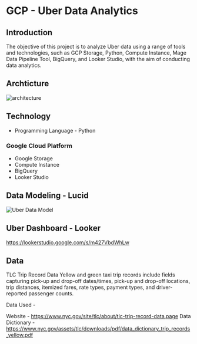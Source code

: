 # GCP - Uber Data Analytics 
## Introduction
The objective of this project is to analyze Uber data using a range of tools and technologies, such as GCP Storage, Python, Compute Instance, Mage Data Pipeline Tool, BigQuery, and Looker Studio, with the aim of conducting data analytics.

## Archticture
![architecture](https://github.com/saharshahin/GCP_Uber_ETL_Pipeline_Data_Engineering/assets/134793881/d27c5464-f42e-4c88-8dbc-bdacd37fb716)

## Technology
- Programming Language - Python

### Google Cloud Platform
- Google Storage
- Compute Instance
- BigQuery
- Looker Studio

## Data Modeling - Lucid
![Uber Data Model](https://github.com/saharshahin/GCP_Uber_ETL_Pipeline_Data_Engineering/assets/134793881/2d7dc483-8750-4c13-8bbf-025ea21b9cdd)

## Uber Dashboard - Looker
https://lookerstudio.google.com/s/m427VbdWhLw

## Data 
TLC Trip Record Data Yellow and green taxi trip records include fields capturing pick-up and drop-off dates/times, pick-up and drop-off locations, trip distances, itemized fares, rate types, payment types, and driver-reported passenger counts.

Data Used - 

Website - https://www.nyc.gov/site/tlc/about/tlc-trip-record-data.page
Data Dictionary - https://www.nyc.gov/assets/tlc/downloads/pdf/data_dictionary_trip_records_yellow.pdf

